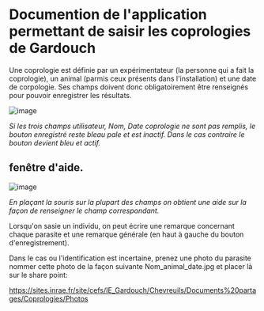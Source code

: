 # Documention de l'application permettant de saisir les coprologies de Gardouch

Une coprologie est définie par un expérimentateur (la personne qui a fait la coprologie), un animal (parmis ceux présents dans l'installation) et une date de corpologie. Ses champs doivent donc obligatoirement être renseignés pour pouvoir enregistrer les résultats.

![image](https://user-images.githubusercontent.com/39738426/125064780-4b2cea00-e0b1-11eb-991e-8f2f7a1fd9d2.png) 

*Si les trois champs utilisateur, Nom, Date coprologie ne sont pas remplis, le bouton enregistré reste bleau pale et est inactif. Dans le cas contraire le bouton devient bleu et actif.*

<h2>fenêtre d'aide.</h2>

![image](https://user-images.githubusercontent.com/39738426/125064780-4b2cea00-e0b1-11eb-991e-8f2f7a1fd9d2.png) 

*En plaçant la souris sur la plupart des champs on obtient une aide sur la façon de renseigner le champ correspondant.*

Lorsqu'on sasie un individu, on peut écrire une remarque concernant chaque parasite et une remarque générale (en haut à gauche du bouton d'enregistrement).

Dans le cas ou l'identification est incertaine, prenez une photo du parasite nommer cette photo de la façon suivante Nom_animal_date.jpg
et placer là sur le share point:

https://sites.inrae.fr/site/cefs/IE_Gardouch/Chevreuils/Documents%20partages/Coprologies/Photos
 
